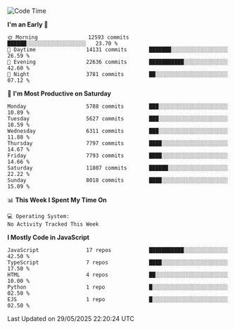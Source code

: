<!--START_SECTION:waka-->
![Code Time](http://img.shields.io/badge/Code%20Time-3%2C498%20hrs%2059%20mins-blue)

**I'm an Early 🐤** 

```text
🌞 Morning                12593 commits       ██████░░░░░░░░░░░░░░░░░░░   23.70 % 
🌆 Daytime                14131 commits       ███████░░░░░░░░░░░░░░░░░░   26.59 % 
🌃 Evening                22636 commits       ███████████░░░░░░░░░░░░░░   42.60 % 
🌙 Night                  3781 commits        ██░░░░░░░░░░░░░░░░░░░░░░░   07.12 % 
```
📅 **I'm Most Productive on Saturday** 

```text
Monday                   5788 commits        ███░░░░░░░░░░░░░░░░░░░░░░   10.89 % 
Tuesday                  5627 commits        ███░░░░░░░░░░░░░░░░░░░░░░   10.59 % 
Wednesday                6311 commits        ███░░░░░░░░░░░░░░░░░░░░░░   11.88 % 
Thursday                 7797 commits        ████░░░░░░░░░░░░░░░░░░░░░   14.67 % 
Friday                   7793 commits        ████░░░░░░░░░░░░░░░░░░░░░   14.66 % 
Saturday                 11807 commits       ██████░░░░░░░░░░░░░░░░░░░   22.22 % 
Sunday                   8018 commits        ████░░░░░░░░░░░░░░░░░░░░░   15.09 % 
```


📊 **This Week I Spent My Time On** 

```text
💻 Operating System: 
No Activity Tracked This Week
```

**I Mostly Code in JavaScript** 

```text
JavaScript               17 repos            ███████████░░░░░░░░░░░░░░   42.50 % 
TypeScript               7 repos             ████░░░░░░░░░░░░░░░░░░░░░   17.50 % 
HTML                     4 repos             ██░░░░░░░░░░░░░░░░░░░░░░░   10.00 % 
Python                   1 repo              █░░░░░░░░░░░░░░░░░░░░░░░░   02.50 % 
EJS                      1 repo              █░░░░░░░░░░░░░░░░░░░░░░░░   02.50 % 
```




 Last Updated on 29/05/2025 22:20:24 UTC
<!--END_SECTION:waka-->

<!--
**likaiqiang/likaiqiang** is a ✨ _special_ ✨ repository because its `README.md` (this file) appears on your GitHub profile.

Here are some ideas to get you started:

- 🔭 I’m currently working on ...
- 🌱 I’m currently learning ...
- 👯 I’m looking to collaborate on ...
- 🤔 I’m looking for help with ...
- 💬 Ask me about ...
- 📫 How to reach me: ...
- 😄 Pronouns: ...
- ⚡ Fun fact: ...
-->

